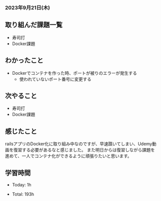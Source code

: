 ### 2023年9月21日(木)

## 取り組んだ課題一覧

- 寿司打
- Docker課題

## わかったこと

- Dockerでコンテナを作った時、ポートが被りのエラーが発生する
  - 使われていないポート番号に変更する

## 次やること

- 寿司打
- Docker課題

## 感じたこと

railsアプリのDocker化に取り組み中なのですが、早速躓いてしまい、Udemy動画を復習する必要があるなと感じました。
また明日からは復習しながら課題を進めて、一人でコンテナ化ができるように頑張りたいと思います。

## 学習時間

- Today: 1h

- Total: 193h

